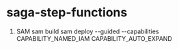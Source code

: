 # saga-step-functions

1. SAM
   sam build
   sam deploy --guided --capabilities CAPABILITY_NAMED_IAM CAPABILITY_AUTO_EXPAND
